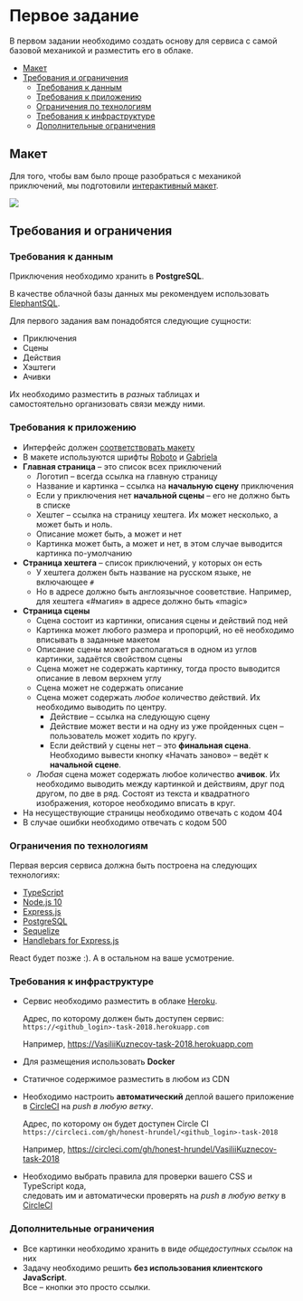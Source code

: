# Первое задание

В первом задании необходимо создать основу для сервиса с самой базовой механикой и разместить его в облаке.

- [Макет](#%D0%BC%D0%B0%D0%BA%D0%B5%D1%82)
- [Требования и ограничения](#%D1%82%D1%80%D0%B5%D0%B1%D0%BE%D0%B2%D0%B0%D0%BD%D0%B8%D1%8F-%D0%B8-%D0%BE%D0%B3%D1%80%D0%B0%D0%BD%D0%B8%D1%87%D0%B5%D0%BD%D0%B8%D1%8F)
  - [Требования к данным](#%D1%82%D1%80%D0%B5%D0%B1%D0%BE%D0%B2%D0%B0%D0%BD%D0%B8%D1%8F-%D0%BA-%D0%B4%D0%B0%D0%BD%D0%BD%D1%8B%D0%BC)
  - [Требования к приложению](#%D1%82%D1%80%D0%B5%D0%B1%D0%BE%D0%B2%D0%B0%D0%BD%D0%B8%D1%8F-%D0%BA-%D0%BF%D1%80%D0%B8%D0%BB%D0%BE%D0%B6%D0%B5%D0%BD%D0%B8%D1%8E)
  - [Ограничения по технологиям](#%D0%BE%D0%B3%D1%80%D0%B0%D0%BD%D0%B8%D1%87%D0%B5%D0%BD%D0%B8%D1%8F-%D0%BF%D0%BE-%D1%82%D0%B5%D1%85%D0%BD%D0%BE%D0%BB%D0%BE%D0%B3%D0%B8%D1%8F%D0%BC)
  - [Требования к инфраструктуре](#%D1%82%D1%80%D0%B5%D0%B1%D0%BE%D0%B2%D0%B0%D0%BD%D0%B8%D1%8F-%D0%BA-%D0%B8%D0%BD%D1%84%D1%80%D0%B0%D1%81%D1%82%D1%80%D1%83%D0%BA%D1%82%D1%83%D1%80%D0%B5)
  - [Дополнительные ограничения](#%D0%B4%D0%BE%D0%BF%D0%BE%D0%BB%D0%BD%D0%B8%D1%82%D0%B5%D0%BB%D1%8C%D0%BD%D1%8B%D0%B5-%D0%BE%D0%B3%D1%80%D0%B0%D0%BD%D0%B8%D1%87%D0%B5%D0%BD%D0%B8%D1%8F)

## Макет

Для того, чтобы вам было проще разобраться с механикой приключений, мы подготовили [интерактивный макет](https://www.figma.com/proto/YZeBvVbwcTbgD7qQBv3NAka2/Telltail-Games?node-id=0%3A1&scaling=min-zoom).

<img src="https://yastatic.net/s3/locdoc/daas-static/telltail/demo7.gif">

## Требования и ограничения

### Требования к данным

Приключения необходимо хранить в **PostgreSQL**. 

В качестве облачной базы данных мы рекомендуем использовать [ElephantSQL](https://www.elephantsql.com).

Для первого задания вам понадобятся следующие сущности:
* Приключения
* Сцены
* Действия
* Хэштеги
* Ачивки

Их необходимо разместить в *разных* таблицах и  
самостоятельно организовать связи между ними.

### Требования к приложению

* Интерфейс должен [соответствовать макету](https://www.figma.com/file/YZeBvVbwcTbgD7qQBv3NAka2/Untitled?node*id=0%3A1&scaling=min*zoom)
* В макете используются шрифты [Roboto](https://fonts.google.com/specimen/Roboto) и [Gabriela](https://fonts.google.com/specimen/Gabriela?selection.family=Gabriela)
* **Главная страница** – это список всех приключений
  * Логотип – всегда ссылка на главную страницу
  * Название и картинка – ссылка на **начальную сцену** приключения
  * Если у приключения нет **начальной сцены** – его не должно быть в списке
  * Хештег – ссылка на страницу хештега. Их может несколько, а может быть и ноль.
  * Описание может быть, а может и нет
  * Картинка может быть, а может и нет, в этом случае выводится картинка по-умолчанию
* **Страница хештега** – список приключений, у которых он есть
  * У хештега должен быть название на русском языке, не включающее `#`
  * Но в адресе должно быть англоязычное сооветствие. Например, для хештега «#магия» в адресе должно быть «magic»
* **Страница сцены**
  * Сцена состоит из картинки, описания сцены и действий под ней
  * Картинка может любого размера и пропорций, но её необходимо вписывать в заданные макетом
  * Описание сцены может располагаться в одном из углов картинки, задаётся свойством сцены
  * Сцена может не содержать картинку, тогда просто выводится описание в левом верхнем углу
  * Сцена может не содержать описание
  * Сцена может содержать *любое* количество действий. Их необходимо выводить по центру.
    * Действие – ссылка на следующую сцену
    * Действие может вести и на одну из уже пройденных сцен – пользователь может ходить по кругу.
    * Если действий у сцены нет – это **финальная сцена**. Необходимо вывести кнопку «Начать заново» – ведёт к **начальной сцене**.
  * *Любая* сцена может содержать любое количество **ачивок**. Их необходимо выводить между картинкой и действиям, друг под другом, по две в ряд. Состоят из текста и квадратного изображения, которое необходимо вписать в круг.
* На несуществующие страницы необходимо отвечать с кодом 404
* В случае ошибки необходимо отвечать с кодом 500

### Ограничения по технологиям

Первая версия сервиса должна быть построена на следующих технологиях:

- [TypeScript](https://www.typescriptlang.org)
- [Node.js 10](https://nodejs.org)
- [Express.js](https://expressjs.com/ru/)
- [PostgreSQL](https://www.postgresql.org)
- [Sequelize](http://docs.sequelizejs.com)
- [Handlebars for Express.js](https://github.com/pillarjs/hbs)

React будет позже :). А в остальном на ваше усмотрение.

### Требования к инфраструктуре

* Сервис необходимо разместить в облаке [Heroku](https://heroku.com).
    
    Адрес, по которому должен быть доступен сервис:  
    `https://<github_login>-task-2018.herokuapp.com`  
    
    Например, https://VasiliiKuznecov-task-2018.herokuapp.com
* Для размещения использовать **Docker**
* Статичное содержимое разместить в любом из CDN
* Необходимо настроить **автоматический** деплой вашего приложение в [CircleCI](https://circleci.com) на *push в любую ветку*.

    Адрес, по которому он будет доступен Circle CI  
    `https://circleci.com/gh/honest-hrundel/<github_login>-task-2018`  

    Например, https://circleci.com/gh/honest-hrundel/VasiliiKuznecov-task-2018

* Необходимо выбрать правила для проверки вашего CSS и TypeScript кода,  
    следовать им и автоматически проверять на *push в любую ветку* в [CircleCI](https://circleci.com)

### Дополнительные ограничения

* Все картинки необходимо хранить в виде *общедоступных ссылок* на них
* Задачу необходимо решить **без использования клиентского JavaScript**.  
    Все – кнопки это просто ссылки.

